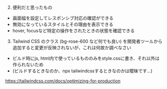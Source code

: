 2. 便利だと思ったもの
- 画面幅を設定してレスポンシブ対応の確認ができる
- 無効になっているスタイルとその理由を表示できる
- hover, focusなど特定の操作をされたときの状態を確認できる

3. Tailwind CSS のクラス (bg-rose-600 など何でも良い) を開発者ツールから追加すると変更が反映されないが、これは何故か調べなさい

- ビルド時にjs, html内で使っているもののみをstyle.cssに書き、それ以外は作られないため
- (ビルドするときなのか、npx tailwindcssするときなのかは曖昧です…)

https://tailwindcss.com/docs/optimizing-for-production